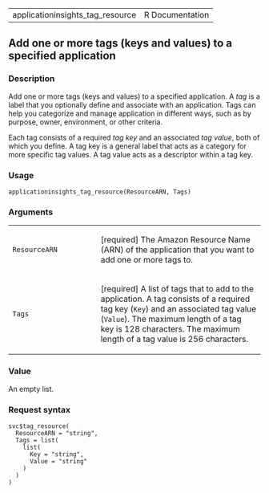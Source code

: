 <table style="width: 100%;">
<tbody>
<tr class="odd">
<td>applicationinsights_tag_resource</td>
<td style="text-align: right;">R Documentation</td>
</tr>
</tbody>
</table>

## Add one or more tags (keys and values) to a specified application

### Description

Add one or more tags (keys and values) to a specified application. A
*tag* is a label that you optionally define and associate with an
application. Tags can help you categorize and manage application in
different ways, such as by purpose, owner, environment, or other
criteria.

Each tag consists of a required *tag key* and an associated *tag value*,
both of which you define. A tag key is a general label that acts as a
category for more specific tag values. A tag value acts as a descriptor
within a tag key.

### Usage

    applicationinsights_tag_resource(ResourceARN, Tags)

### Arguments

<table>
<colgroup>
<col style="width: 35%" />
<col style="width: 65%" />
</colgroup>
<tbody>
<tr class="odd">
<td><code
id="applicationinsights_tag_resource_:_ResourceARN">ResourceARN</code></td>
<td><p>[required] The Amazon Resource Name (ARN) of the application that
you want to add one or more tags to.</p></td>
</tr>
<tr class="even">
<td><code id="applicationinsights_tag_resource_:_Tags">Tags</code></td>
<td><p>[required] A list of tags that to add to the application. A tag
consists of a required tag key (<code>Key</code>) and an associated tag
value (<code>Value</code>). The maximum length of a tag key is 128
characters. The maximum length of a tag value is 256
characters.</p></td>
</tr>
</tbody>
</table>

### Value

An empty list.

### Request syntax

    svc$tag_resource(
      ResourceARN = "string",
      Tags = list(
        list(
          Key = "string",
          Value = "string"
        )
      )
    )
